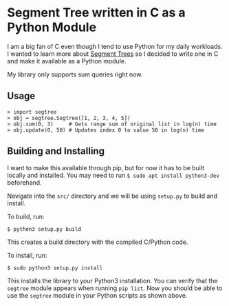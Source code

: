 # Segment Tree written in C as a Python Module
I am a big fan of C even though I tend to use Python for my daily workloads. I wanted to learn more about [Segment Trees](https://en.wikipedia.org/wiki/Segment_tree) so I decided to write one in C and make it available as a Python module.

My library only supports sum queries right now.

## Usage
```
> import segtree
> obj = segtree.Segtree([1, 2, 3, 4, 5])
> obj.sum(0, 3)     # Gets range sum of original list in log(n) time
> obj.update(0, 50) # Updates index 0 to value 50 in log(n) time
```

## Building and Installing
I want to make this available through pip, but for now it has to be built locally and installed. You may need to run `$ sudo apt install python3-dev` beforehand.

Navigate into the `src/` directory and we will be using `setup.py` to build and install.

To build, run:
```
$ python3 setup.py build
```

This creates a build directory with the compiled C/Python code.

To install, run:
```
$ sudo python3 setup.py install
```

This installs the library to your Python3 installation. You can verify that the `segtree` module appears when running `pip list`. Now you should be able to use the `segtree` module in your Python scripts as shown above.